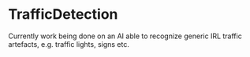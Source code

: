 # TrafficDetection
Currently work being done on an AI able to recognize generic IRL traffic artefacts, e.g. traffic lights, signs etc.
